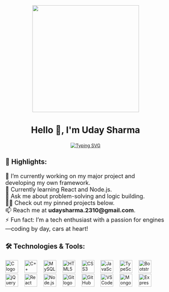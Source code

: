 <div align="center">
  <img height="335" src="https://iili.io/Jz3rzqN.gif" />
</div>

###  

<h1 align="center">Hello 👋, I'm Uday Sharma</h1>

###  

<p align="center">
  <a href="https://git.io/typing-svg">
    <img align="center" src="https://readme-typing-svg.demolab.com?font=Mooli&weight=700&size=25&duration=4000&pause=3000&color=00A000&background=FFFFFF00&width=1000&center=true&vCenter=true&lines=🚀+Aspiring+Full-Stack+Web+Developer+%7C%7C+B.Tech+CSE+Final+Year" alt="Typing SVG" />
  </a>
</p>

###  

<h2 align="left">🌟 Highlights:</h2>

###  

<p align="left" style="font-size: 18px;">
🔭 I’m currently working on my major project and developing my own framework.<br>
🌱 Currently learning React and Node.js.<br>
💬 Ask me about problem-solving and logic building.<br>
👨‍💻 Check out my pinned projects below.<br>
📫 Reach me at <b>udaysharma.2310@gmail.com</b>.<br>
⚡ Fun fact: I’m a tech enthusiast with a passion for engines—coding by day, cars at heart!
</p>

###  

<h2 align="left">🛠️ Technologies & Tools:</h2>

###  

<div align="left">
  <img src="https://cdn.jsdelivr.net/gh/devicons/devicon/icons/c/c-original.svg" height="40" alt="C logo" />
  <img width="12" />
  <img src="https://cdn.jsdelivr.net/gh/devicons/devicon/icons/cplusplus/cplusplus-original.svg" height="40" alt="C++ logo" />
  <img width="12" />
  <img src="https://cdn.jsdelivr.net/gh/devicons/devicon/icons/mysql/mysql-original.svg" height="40" alt="MySQL logo" />
  <img width="12" />
  <img src="https://cdn.jsdelivr.net/gh/devicons/devicon/icons/html5/html5-original.svg" height="40" alt="HTML5 logo" />
  <img width="12" />
  <img src="https://cdn.jsdelivr.net/gh/devicons/devicon/icons/css3/css3-original.svg" height="40" alt="CSS3 logo" />
  <img width="12" />
  <img src="https://cdn.jsdelivr.net/gh/devicons/devicon/icons/javascript/javascript-original.svg" height="40" alt="JavaScript logo" />
  <img width="12" />
  <img src="https://cdn.jsdelivr.net/gh/devicons/devicon/icons/typescript/typescript-original.svg" height="40" alt="TypeScript logo" />
  <img width="12" />
  <img src="https://cdn.jsdelivr.net/gh/devicons/devicon/icons/bootstrap/bootstrap-original.svg" height="40" alt="Bootstrap logo" />
  <img width="12" />
  <img src="https://cdn.jsdelivr.net/gh/devicons/devicon/icons/jquery/jquery-original.svg" height="40" alt="jQuery logo" />
  <img width="12" />
  <img src="https://cdn.jsdelivr.net/gh/devicons/devicon/icons/react/react-original.svg" height="40" alt="React logo" />
  <img width="12" />
  <img src="https://cdn.jsdelivr.net/gh/devicons/devicon/icons/nodejs/nodejs-original.svg" height="40" alt="Node.js logo" />
  <img width="12" />
  <img src="https://cdn.jsdelivr.net/gh/devicons/devicon/icons/git/git-original.svg" height="40" alt="Git logo" />
  <img width="12" />
  <img src="https://cdn.jsdelivr.net/gh/devicons/devicon/icons/github/github-original.svg" height="40" alt="GitHub logo" />
  <img width="12" />
  <img src="https://cdn.jsdelivr.net/gh/devicons/devicon/icons/vscode/vscode-original.svg" height="40" alt="VS Code logo" />
  <img width="12" />
  <img src="https://cdn.jsdelivr.net/gh/devicons/devicon/icons/mongodb/mongodb-original.svg" height="40" alt="MongoDB logo" />
  <img width="12" />
  <img src="https://cdn.jsdelivr.net/gh/devicons/devicon/icons/express/express-original.svg" height="40" alt="Express.js logo" />
</div>

###  

